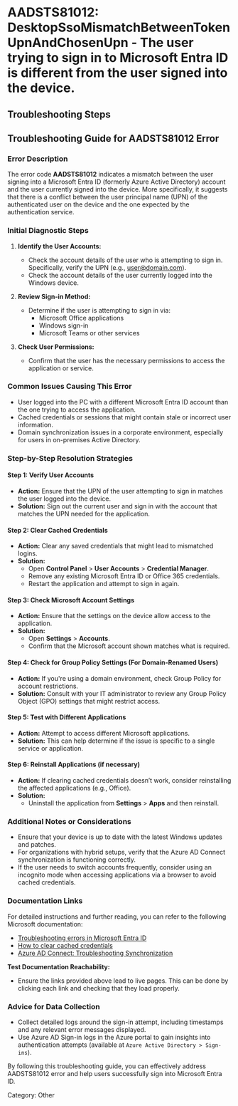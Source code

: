 # AADSTS81012: DesktopSsoMismatchBetweenTokenUpnAndChosenUpn - The user trying to sign in to Microsoft Entra ID is different from the user signed into the device.


## Troubleshooting Steps
## Troubleshooting Guide for AADSTS81012 Error

### Error Description
The error code **AADSTS81012** indicates a mismatch between the user signing into a Microsoft Entra ID (formerly Azure Active Directory) account and the user currently signed into the device. More specifically, it suggests that there is a conflict between the user principal name (UPN) of the authenticated user on the device and the one expected by the authentication service.

### Initial Diagnostic Steps
1. **Identify the User Accounts:**
   - Check the account details of the user who is attempting to sign in. Specifically, verify the UPN (e.g., user@domain.com).
   - Check the account details of the user currently logged into the Windows device.

2. **Review Sign-in Method:**
   - Determine if the user is attempting to sign in via:
     - Microsoft Office applications
     - Windows sign-in
     - Microsoft Teams or other services

3. **Check User Permissions:**
   - Confirm that the user has the necessary permissions to access the application or service.

### Common Issues Causing This Error
- User logged into the PC with a different Microsoft Entra ID account than the one trying to access the application.
- Cached credentials or sessions that might contain stale or incorrect user information.
- Domain synchronization issues in a corporate environment, especially for users in on-premises Active Directory.

### Step-by-Step Resolution Strategies

#### Step 1: Verify User Accounts
- **Action:** Ensure that the UPN of the user attempting to sign in matches the user logged into the device.
- **Solution:** Sign out the current user and sign in with the account that matches the UPN needed for the application.

#### Step 2: Clear Cached Credentials
- **Action:** Clear any saved credentials that might lead to mismatched logins.
- **Solution:**
  - Open **Control Panel** > **User Accounts** > **Credential Manager**.
  - Remove any existing Microsoft Entra ID or Office 365 credentials.
  - Restart the application and attempt to sign in again.

#### Step 3: Check Microsoft Account Settings
- **Action:** Ensure that the settings on the device allow access to the application.
- **Solution:**
  - Open **Settings** > **Accounts**.
  - Confirm that the Microsoft account shown matches what is required.

#### Step 4: Check for Group Policy Settings (For Domain-Renamed Users)
- **Action:** If you're using a domain environment, check Group Policy for account restrictions.
- **Solution:** Consult with your IT administrator to review any Group Policy Object (GPO) settings that might restrict access.

#### Step 5: Test with Different Applications
- **Action:** Attempt to access different Microsoft applications.
- **Solution:** This can help determine if the issue is specific to a single service or application.

#### Step 6: Reinstall Applications (if necessary)
- **Action:** If clearing cached credentials doesn’t work, consider reinstalling the affected applications (e.g., Office).
- **Solution:**
  - Uninstall the application from **Settings** > **Apps** and then reinstall.

### Additional Notes or Considerations
- Ensure that your device is up to date with the latest Windows updates and patches.
- For organizations with hybrid setups, verify that the Azure AD Connect synchronization is functioning correctly.
- If the user needs to switch accounts frequently, consider using an incognito mode when accessing applications via a browser to avoid cached credentials.

### Documentation Links
For detailed instructions and further reading, you can refer to the following Microsoft documentation:
- [Troubleshooting errors in Microsoft Entra ID](https://docs.microsoft.com/en-us/azure/active-directory/develop/troubleshoot-authentication)
- [How to clear cached credentials](https://support.microsoft.com/en-us/windows/manage-credentials-in-windows-10-94f62d7e-98e4-63fc-e9b7-e74798f54c50)
- [Azure AD Connect: Troubleshooting Synchronization](https://docs.microsoft.com/en-us/azure/active-directory/hybrid/tshoot-connect-sync)

**Test Documentation Reachability:**
- Ensure the links provided above lead to live pages. This can be done by clicking each link and checking that they load properly.

### Advice for Data Collection
- Collect detailed logs around the sign-in attempt, including timestamps and any relevant error messages displayed.
- Use Azure AD Sign-in logs in the Azure portal to gain insights into authentication attempts (available at `Azure Active Directory > Sign-ins`).

By following this troubleshooting guide, you can effectively address AADSTS81012 error and help users successfully sign into Microsoft Entra ID.

Category: Other